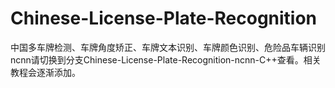 # Chinese-License-Plate-Recognition
中国多车牌检测、车牌角度矫正、车牌文本识别、车牌颜色识别、危险品车辆识别
ncnn请切换到分支Chinese-License-Plate-Recognition-ncnn-C++查看。相关教程会逐渐添加。
